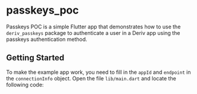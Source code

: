 # passkeys_poc

Passkeys POC is a simple Flutter app that demonstrates how to use the `deriv_passkeys` package to authenticate a user in a Deriv app using the passkeys authentication method.


## Getting Started

To make the example app work, you need to fill in the `appId` and `endpoint` in the `connectionInfo` object. Open the file `lib/main.dart` and locate the following code:
